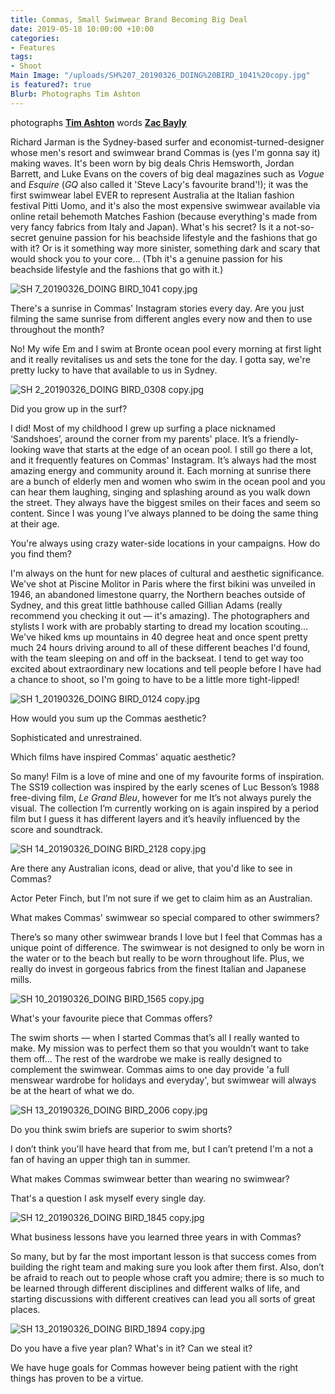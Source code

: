 ```yaml
---
title: Commas, Small Swimwear Brand Becoming Big Deal
date: 2019-05-18 10:00:00 +10:00
categories:
- Features
tags:
- Shoot
Main Image: "/uploads/SH%207_20190326_DOING%20BIRD_1041%20copy.jpg"
is featured?: true
Blurb: Photographs Tim Ashton
---
```


photographs **[Tim Ashton](https://www.instagram.com/timjohntom/)**
words **[Zac Bayly](https://www.instagram.com/zacbayly/)**

Richard Jarman is the Sydney-based surfer and economist-turned-designer whose men's resort and swimwear brand Commas is (yes I'm gonna say it) making waves. It's been worn by big deals Chris Hemsworth, Jordan Barrett, and Luke Evans on the covers of big deal magazines such as *Vogue* and *Esquire* (*GQ* also called it 'Steve Lacy's favourite brand'!); it was the first swimwear label EVER to represent Australia at the Italian fashion festival Pitti Uomo, and it's also the most expensive swimwear available via online retail behemoth Matches Fashion (because everything's made from very fancy fabrics from Italy and Japan). What's his secret? Is it a not-so-secret genuine passion for his beachside lifestyle and the fashions that go with it? Or is it something way more sinister, something dark and scary that would shock you to your core... (Tbh it's a genuine passion for his beachside lifestyle and the fashions that go with it.)

![SH 7_20190326_DOING BIRD_1041 copy.jpg](/uploads/SH%207_20190326_DOING%20BIRD_1041%20copy.jpg)

There's a sunrise in Commas' Instagram stories every day. Are you just filming the same sunrise from different angles every now and then to use throughout the month?

No! My wife Em and I swim at Bronte ocean pool every morning at first light and it really revitalises us and sets the tone for the day. I gotta say, we're pretty lucky to have that available to us in Sydney.

![SH 2_20190326_DOING BIRD_0308 copy.jpg](/uploads/SH%202_20190326_DOING%20BIRD_0308%20copy.jpg)

Did you grow up in the surf?

I did! Most of my childhood I grew up surfing a place nicknamed ‘Sandshoes’, around the corner from my parents' place. It’s a friendly-looking wave that starts at the edge of an ocean pool. I still go there a lot, and it frequently features on Commas' Instagram. It’s always had the most amazing energy and community around it. Each morning at sunrise there are a bunch of elderly men and women who swim in the ocean pool and you can hear them laughing, singing and splashing around as you walk down the street. They always have the biggest smiles on their faces and seem so content. Since I was young I’ve always planned to be doing the same thing at their age.

You're always using crazy water-side locations in your campaigns. How do you find them?

I'm always on the hunt for new places of cultural and aesthetic significance. We've shot at Piscine Molitor in Paris where the first bikini was unveiled in 1946, an abandoned limestone quarry, the Northern beaches outside of Sydney, and this great little bathhouse called Gillian Adams (really recommend you checking it out — it's amazing). The photographers and stylists I work with are probably starting to dread my location scouting... We've hiked kms up mountains in 40 degree heat and once spent pretty much 24 hours driving around to all of these different beaches I'd found, with the team sleeping on and off in the backseat. I tend to get way too excited about extraordinary new locations and tell people before I have had a chance to shoot, so I'm going to have to be a little more tight-lipped!

![SH 1_20190326_DOING BIRD_0124 copy.jpg](/uploads/SH%201_20190326_DOING%20BIRD_0124%20copy.jpg)

How would you sum up the Commas aesthetic?

Sophisticated and unrestrained.

Which films have inspired Commas' aquatic aesthetic?

So many! Film is a love of mine and one of my favourite forms of inspiration. The SS19 collection was inspired by the early scenes of Luc Besson’s 1988 free-diving film, *Le Grand Bleu*, however for me It’s not always purely the visual. The collection I’m currently working on is again inspired by a period film but I guess it has different layers and it’s heavily influenced by the score and soundtrack.

![SH 14_20190326_DOING BIRD_2128 copy.jpg](/uploads/SH%2014_20190326_DOING%20BIRD_2128%20copy.jpg)

Are there any Australian icons, dead or alive, that you'd like to see in Commas?

Actor Peter Finch, but I’m not sure if we get to claim him as an Australian.

What makes Commas' swimwear so special compared to other swimmers?

There’s so many other swimwear brands I love but I feel that Commas has a unique point of difference. The swimwear is not designed to only be worn in the water or to the beach but really to be worn throughout life. Plus, we really do invest in gorgeous fabrics from the finest Italian and Japanese mills.

![SH 10_20190326_DOING BIRD_1565 copy.jpg](/uploads/SH%2010_20190326_DOING%20BIRD_1565%20copy.jpg)

What's your favourite piece that Commas offers?

The swim shorts — when I started Commas that’s all I really wanted to make. My mission was to perfect them so that you wouldn’t want to take them off... The rest of the wardrobe we make is really designed to complement the swimwear. Commas aims to one day provide 'a full menswear wardrobe for holidays and everyday', but swimwear will always be at the heart of what we do.

![SH 13_20190326_DOING BIRD_2006 copy.jpg](/uploads/SH%2013_20190326_DOING%20BIRD_2006%20copy.jpg)

Do you think swim briefs are superior to swim shorts?

I don’t think you'll have heard that from me, but I can’t pretend I'm a not a fan of having an upper thigh tan in summer.

What makes Commas swimwear better than wearing no swimwear?

That's a question I ask myself every single day.

![SH 12_20190326_DOING BIRD_1845 copy.jpg](/uploads/SH%2012_20190326_DOING%20BIRD_1845%20copy.jpg)

What business lessons have you learned three years in with Commas?

So many, but by far the most important lesson is that success comes from building the right team and making sure you look after them first. Also, don’t be afraid to reach out to people whose craft you admire; there is so much to be learned through different disciplines and different walks of life, and starting discussions with different creatives can lead you all sorts of great places.

![SH 13_20190326_DOING BIRD_1894 copy.jpg](/uploads/SH%2013_20190326_DOING%20BIRD_1894%20copy.jpg)

Do you have a five year plan? What's in it? Can we steal it?

We have huge goals for Commas however being patient with the right things has proven to be a virtue.
